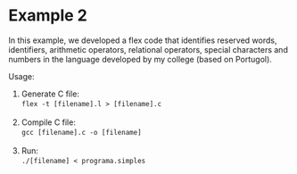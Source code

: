 # Example 2

<p>In this example, we developed a flex code that identifies reserved words, identifiers, arithmetic operators, relational operators, special characters and numbers in the language developed by my college (based on Portugol).</p>
<p>Usage: </p>
<ol>
  <li>
    Generate C file:<br>
    <code>flex -t [filename].l > [filename].c</code>
  </li>
  <br>
  <li>
    Compile C file: <br>
    <code>gcc [filename].c -o [filename]</code>
  </li>
  <br>
  <li>
    Run: <br>
    <code>./[filename] < programa.simples</code>
  </li>
</ol>